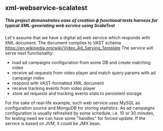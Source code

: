 ## xml-webservice-scalatest

##### This project demonstrates ease of creation ф functional tests harness for typical XML-generating web service using ScalaTest

Let's assume that we have a digital ad web service which responds with XML document. The document complies to VAST schema https://en.wikipedia.org/wiki/Video_Ad_Serving_Template
The service will serve next functionality:
* load ad campaigns configuration from some DB and create matching index
* receive ad requests from video player and match query params with ad campaign index
* respond with VAST-formatted XML document
* receive tracking events from video player
* store ad requests and tracking events stats to persistent storage

For the sake of real-life example, such web service uses MySQL as configuration source and MongoDB for storing statistics.
As ad campaigns configuration is usually refreshed by some schedule, i.e. 10 or 30 minutes, for testing need we can have some "handles" for forced update. 
If the service is based on JVM, it could be JMX bean.
